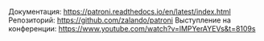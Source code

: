 
Документация: https://patroni.readthedocs.io/en/latest/index.html
Репозиторий: https://github.com/zalando/patroni
Выступление на конференции: https://www.youtube.com/watch?v=lMPYerAYEVs&t=8109s
